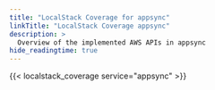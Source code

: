 ```yaml
---
title: "LocalStack Coverage for appsync"
linkTitle: "LocalStack Coverage appsync"
description: >
  Overview of the implemented AWS APIs in appsync
hide_readingtime: true
---
```


{{< localstack_coverage service="appsync" >}}

